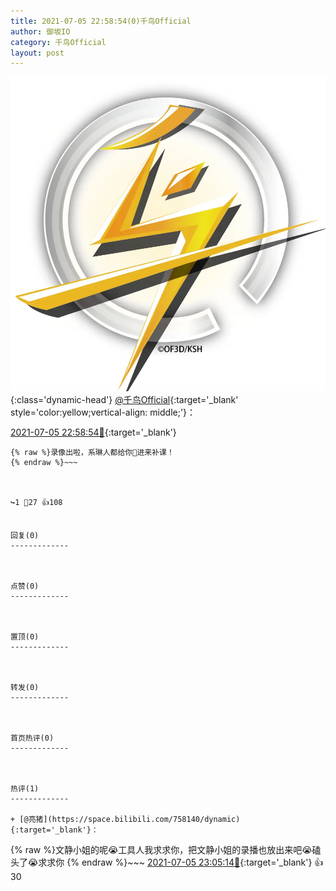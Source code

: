 ```yaml
---
title: 2021-07-05 22:58:54(0)千鸟Official
author: 御坂IO
category: 千鸟Official
layout: post
---
```


![img](/images/d7235309f85c0e1aec9d4ca9b6be983202228f8e.jpg){:class='dynamic-head'}
[@千鸟Official](https://space.bilibili.com/553771121/dynamic){:target='_blank' style='color:yellow;vertical-align: middle;'}：

[2021-07-05 22:58:54🔗](https://t.bilibili.com/543995120290565749){:target='_blank'}

~~~
{% raw %}录像出啦，系琳人都给你🦋进来补课！
{% endraw %}~~~



↪️1 💬27 👍108


回复(0)
-------------



点赞(0)
-------------



置顶(0)
-------------



转发(0)
-------------



首页热评(0)
-------------



热评(1)
-------------

+ [@亮猪](https://space.bilibili.com/758140/dynamic){:target='_blank'}：
~~~
{% raw %}文静小姐的呢😭工具人我求求你，把文静小姐的录播也放出来吧😭磕头了😭求求你
{% endraw %}~~~
[2021-07-05 23:05:14🔗](https://t.bilibili.com/543995120290565749#reply4850285971){:target='_blank'} 👍30


